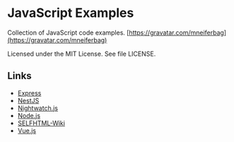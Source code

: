 # JavaScript Examples

Collection of JavaScript code examples. [https://gravatar.com/mneiferbag](https://gravatar.com/mneiferbag)

Licensed under the MIT License. See file LICENSE.

## Links

* [Express](https://expressjs.com/ "Express")
* [NestJS](https://nestjs.com/ "NestJS")
* [Nightwatch.js](https://nightwatchjs.org/ "Nightwatch.js")
* [Node.js](https://nodejs.org/ "Node.js")
* [SELFHTML-Wiki](https://wiki.selfhtml.org/wiki/Startseite "SELFHTML-Wiki")
* [Vue.js](https://vuejs.org/ "Vue.js")

